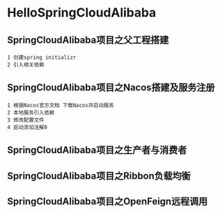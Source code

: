 # HelloSpringCloudAlibaba

## SpringCloudAlibaba项目之父工程搭建
    1 创建spring initializr
    2 引入相关依赖

## SpringCloudAlibaba项目之Nacos搭建及服务注册
    1 根据Nacos官方文档 下载Nacos并启动服务
    2 本地服务引入依赖
    3 修改配置文件
    4 启动添加注解0

## SpringCloudAlibaba项目之生产者与消费者

## SpringCloudAlibaba项目之Ribbon负载均衡

## SpringCloudAlibaba项目之OpenFeign远程调用


